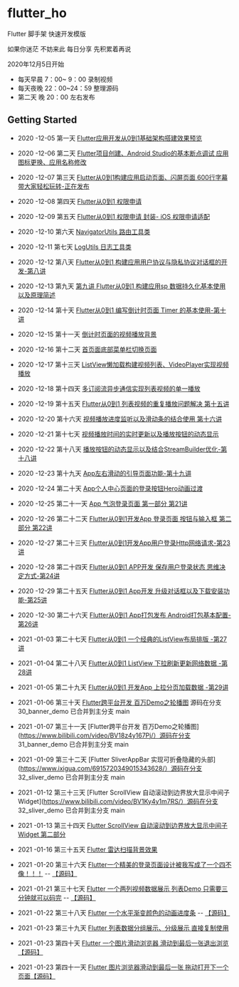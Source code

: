 # flutter_ho

Flutter 脚手架 快速开发模版

 如果你迷茫 不妨来此 每日分享 先积累着再说

2020年12月5日开始

*  每天早晨 7：00~ 9：00 录制视频
*  每天夜晚 22：00~24：59 整理源码
*  第二天 晚 20：00 左右发布   

## Getting Started

*  2020 -12-05  第一天 [Flutter应用开发从0到1基础架构搭建效果预览](https://www.bilibili.com/video/BV1rZ4y1G7cK/)
*  2020 -12-06  第二天 [Flutter项目创建、Android Studio的基本断点调试 应用图标更换、应用名称修改](https://www.bilibili.com/video/BV1pt4y1Y7F8/)
*  2020 -12-07  第三天 [Flutter从0到1构建应用启动页面、闪屏页面 600行字幕 带大家轻松玩转-正在发布](https://www.bilibili.com/video/BV1VA41147WG/)
*  2020 -12-08  第四天 [Flutter从0到1 权限申请 ](https://www.bilibili.com/video/BV1jK4y1L795/)
*  2020 -12-09  第五天 [Flutter从0到1 权限申请 封装- iOS 权限申请适配](https://www.bilibili.com/video/BV1654y147Fr/)
*  2020 -12-10  第六天 [NavigatorUtils 路由工具类](https://www.bilibili.com/video/BV1VA41147WG/)
*  2020 -12-11  第七天 [ LogUtils 日志工具类](https://www.bilibili.com/video/BV1VA41147WG/)

*  2020 -12-12  第八天 [Flutter从0到1 构建应用用户协议与隐私协议对话框的开发-第八讲](https://www.bilibili.com/video/BV1Bi4y1571R/)
*  2020 -12-13  第九天 [第九讲 Flutter从0到1 构建应用sp 数据持久化基本使用以及原理简述](https://www.bilibili.com/video/BV1Wt4y1k7py/)
*  2020 -12-14  第十天 [ Flutter从0到1 编写倒计时页面 Timer 的基本使用-第十讲 ](https://www.bilibili.com/video/BV1pz4y1r7CS/)
*  2020 -12-15  第十一天 [ 倒计时页面的视频播放背景 ](https://www.bilibili.com/video/BV1D64y1f7re/)
*  2020 -12-16  第十二天 [ 首页面底部菜单栏切换页面](https://www.bilibili.com/video/BV1fh411Z7bX/)
*  2020 -12-17  第十三天 [ ListView懒加载构建视频列表、VideoPlayer实现视频播放](https://www.bilibili.com/video/BV16T4y1M7wh/)
*  2020 -12-18  第十四天 [ 多订阅流异步通信实现列表视频的单一播放](https://www.bilibili.com/video/BV16T4y1M7wh/)

*  2020 -12-19  第十五天 [Flutter从0到1 列表视频的重复播放问题解决 第十五讲](https://www.bilibili.com/video/BV1wz4y1r7QL/)
*  2020 -12-20  第十六天 [ 视频播放进度监听以及滑动条的结合使用 第十六讲](https://www.bilibili.com/video/BV1va4y1H7Po/)
*  2020 -12-21  第十七天 [视频播放时间的实时更新以及播放按钮的动态显示](https://www.bilibili.com/video/BV1ea4y1H7zP/)
*  2020 -12-22  第十八天 [播放按钮的动态显示以及结合StreamBuilder优化-第十八讲](https://www.bilibili.com/video/BV1op4y1z7TC/)
*  2020 -12-23 第十九天 [App左右滑动的引导页面功能-第十九讲](https://www.bilibili.com/video/BV1aK4y1V7Sw/)


*  2020 -12-24  第二十天 [App个人中心页面的登录按钮Hero动画过渡](https://www.bilibili.com/video/BV1ez4y1r7da/)
*  2020 -12-25  第二十一天 [App 气泡登录页面 第一部分 第21讲](https://www.bilibili.com/video/BV1iA411p7jy/)
*  2020 -12-26  第二十二天 [Flutter从0到1开发App 登录页面 按钮与输入框 第二部分 第22讲](https://www.bilibili.com/video/BV1k5411H7Nt/)
*  2020 -12-27  第二十三天 [Flutter从0到1开发App用户登录Http网络请求-第23讲](https://www.bilibili.com/video/BV1kK4y1V72F/)

*  2020 -12-28  第二十四天 [Flutter从0到1 APP开发 保存用户登录状态 思维决定方式-第24讲](https://www.bilibili.com/video/BV1zt4y167oo/)
*  2020 -12-29  第二十五天 [Flutter从0到1 App开发 升级对话框以及下载安装功能-第25讲](https://www.bilibili.com/video/BV1ba4y1p7xL/)
*  2020 -12-30  第二十六天 [Flutter从0到1 App打包发布 Android打包基本配置-第26讲](https://www.bilibili.com/video/BV1PK4y157B3/)


*  2021 -01-03  第二十七天 [Flutter从0到1 一个经典的ListView布局排版 -第27讲](https://www.bilibili.com/video/BV1vp4y1B7X1/)
*  2021 -01-04  第二十八天 [Flutter从0到1 ListView 下拉刷新更新网络数据 -第28讲](https://www.bilibili.com/video/BV1G54y147v6)
*  2021 -01-05  第二十九天 [Flutter从0到1 开发App 上拉分页加载数据 -第29讲](https://www.bilibili.com/video/BV1ry4y127Ae/)

* 2021 -01-06 第三十天 [Flutter跨平台开发 百万Demo之轮播图](https://www.bilibili.com/video/BV1BU4y1x7ej/)  源码在分支 30_banner_demo 已合并到主分支 main
* 2021 -01-07 第三十一天 [Flutter跨平台开发 百万Demo之轮播图](https://www.bilibili.com/video/BV18z4y167Pj/）源码在分支 31_banner_demo 已合并到主分支 main
* 2021 -01-09 第三十二天 [Flutter SliverAppBar 实现可折叠隐藏的头部](https://www.ixigua.com/6915720349015343628/）源码在分支 32_sliver_demo 已合并到主分支 main

* 2021 -01-12 第三十三天 [Flutter ScrollView 自动滚动到边界放大显示中间子Widget](https://www.bilibili.com/video/BV1Ky4y1m7RS/）源码在分支 32_sliver_demo 已合并到主分支 main
* 2021 -01-13 第三十四天 [Flutter ScrollView 自动滚动到边界放大显示中间子Widget 第二部分](https://www.bilibili.com/video/BV12h411276S/)
* 2021 -01-16 第三十五天 [Flutter 雷达扫描背景效果](https://www.bilibili.com/video/BV11A411H7jE/)

* 2021 -01-20 第三十六天 [Flutter一个精美的登录页面设计被我写成了一个四不像！！！](https://www.bilibili.com/video/BV1D5411E79Z/) -- [【源码】](https://github.com/zhaolongs/flutter-ho/blob/main/lib/src/pages/demo/demo_login.dart)
* 2021 -01-21 第三十七天 [Flutter 一个两列视频数据展示 列表Demo 只需要三分钟就可以码完](https://www.bilibili.com/video/BV1dz4y1S7E2) -- [【源码】](https://github.com/zhaolongs/flutter-ho/blob/main/lib/src/pages/demo/demo_video_list.dart)

* 2021 -01-22 第三十八天 [Flutter 一个水平渐变颜色的动画进度条](https://www.bilibili.com/video/BV19f4y1k72K/) -- [【源码】](https://github.com/zhaolongs/flutter-ho/blob/main/lib/src/pages/demo/demo_progress.dart)
* 2021 -01-23 第三十九天 [Flutter 列表数据分组展示、分级展示 直接复制使用](https://www.zhihu.com/zvideo/1336369463822979072)
* 2021 -01-23 第四十天 [Flutter 一个图片滑动浏览器 滑动到最后一张退出浏览](https://www.zhihu.com/zvideo/1336809945681829889)[【源码】](https://github.com/zhaolongs/flutter-ho/blob/main/lib/src/pages/demo/demo1/demo_image_scan_main_page.dart)
* 2021 -01-23 第四十一天 [Flutter 图片浏览器滑动到最后一张 拖动打开下一个页面](https://www.zhihu.com/zvideo/1336809945681829889)[【源码】](https://github.com/zhaolongs/flutter-ho/blob/main/lib/src/pages/demo/demo1/demo_image_scan_main_page.dart)